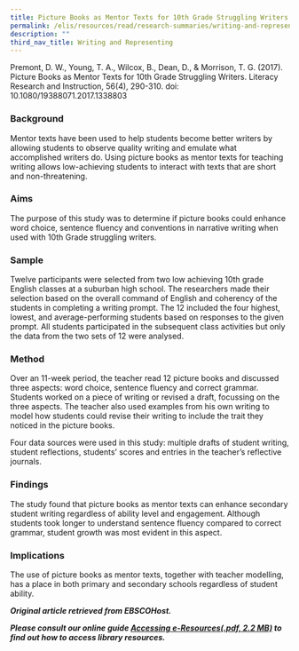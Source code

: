 ```yaml
---
title: Picture Books as Mentor Texts for 10th Grade Struggling Writers
permalink: /elis/resources/read/research-summaries/writing-and-representing/picture-books-as-mentor-texts/
description: ""
third_nav_title: Writing and Representing
---
```

Premont, D. W., Young, T. A., Wilcox, B., Dean, D., & Morrison, T. G. (2017). Picture Books as Mentor Texts for 10th Grade Struggling Writers. Literacy Research and Instruction, 56(4), 290-310. doi: 10.1080/19388071.2017.1338803

### Background

Mentor texts have been used to help students become better writers by allowing students to observe quality writing and emulate what accomplished writers do. Using picture books as mentor texts for teaching writing allows low-achieving students to interact with texts that are short and non-threatening.

### Aims

The purpose of this study was to determine if picture books could enhance word choice, sentence fluency and conventions in narrative writing when used with 10th Grade struggling writers.

### Sample

Twelve participants were selected from two low achieving 10th grade English classes at a suburban high school. The researchers made their selection based on the overall command of English and coherency of the students in completing a writing prompt. The 12 included the four highest, lowest, and average-performing students based on responses to the given prompt. All students participated in the subsequent class activities but only the data from the two sets of 12 were analysed.

### Method

Over an 11-week period, the teacher read 12 picture books and discussed three aspects: word choice, sentence fluency and correct grammar. Students worked on a piece of writing or revised a draft, focussing on the three aspects. The teacher also used examples from his own writing to model how students could revise their writing to include the trait they noticed in the picture books.

Four data sources were used in this study: multiple drafts of student writing, student reflections, students’ scores and entries in the teacher’s reflective journals.

### Findings

The study found that picture books as mentor texts can enhance secondary student writing regardless of ability level and engagement. Although students took longer to understand sentence fluency compared to correct grammar, student growth was most evident in this aspect.

### Implications

The use of picture books as mentor texts, together with teacher modelling, has a place in both primary and secondary schools regardless of student ability.


_**Original article retrieved from EBSCOHost.**_  

**_Please consult our online guide [Accessing e-Resources(.pdf, 2.2 MB)](https://academyofsingaporeteachers-moe-edu-sg-admin.cwp.sg/elis/resources/read/research-summaries/writing-and-representing/18e45074-6b1b-4ac7-811f-1a8da16c4f81 "Accessing e-Resources") to find out how to access library resources._**